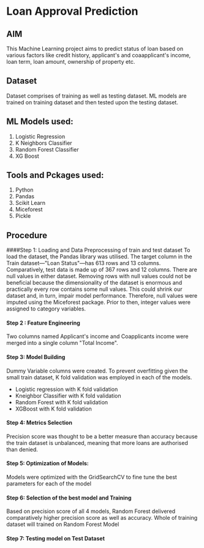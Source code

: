 # Loan Approval Prediction 
## AIM
This Machine Learning project aims to predict status of loan based on various factors like credit history, applicant's and coaapplicant's income, loan term, loan amount, ownership of property etc.

## Dataset
Dataset comprises of training as well as testing dataset. ML models are trained on training dataset and then tested upon the testing dataset.

## ML Models used:
1) Logistic Regression
2) K Neighbors Classifier
3) Random Forest Classifier
4) XG Boost

## Tools and Pckages used:
1) Python
2) Pandas
3) Scikit Learn
4) Miceforest
5) Pickle

## Procedure
####Step 1: Loading and Data Preprocessing of train and test dataset
To load the dataset, the Pandas library was utilised. The target column in the Train dataset—"Loan Status"—has 613 rows and 13 columns. Comparatively, test data is made up of 367 rows and 12 columns. 
There are null values in either dataset. Removing rows with null values could not be beneficial because the dimensionality of the dataset is enormous and practically every row contains some null values. This could shrink our dataset and, in turn, impair model performance. Therefore, null values were imputed using the Miceforest package. Prior to then, integer values were assigned to category variables. 

#### Step 2 : Feature Engineering
Two columns named Applicant's income and Coapplicants income were merged into a single column "Total Income".

#### Step 3: Model Building
Dummy Variable columns were created. To prevent overfitting given the small train dataset, K fold validation was employed in each of the models.
 - Logistic regression with K fold validation
 - Kneighbor Classifier with K fold validation
 - Random Forest with K fold validation
 - XGBoost with K fold validation

#### Step 4: Metrics Selection
Precision score was thought to be a better measure than accuracy because the train dataset is unbalanced, meaning that more loans are authorised than denied.

#### Step 5: Optimization of Models:
Models were optimized with the GridSearchCV to fine tune the best parameters for each of the model

#### Step 6: Selection of the best model and Training
Based on precision score of all 4 models, Random Forest delivered comparatively higher precision score as well as accuracy. Whole of training dataset will trained on Random Forest Model 

#### Step 7: Testing model on Test Dataset 





   







